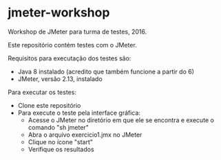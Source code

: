 # jmeter-workshop
Workshop de JMeter para turma de testes, 2016.

Este repositório contém testes com o JMeter.

Requisitos para executação dos testes são:
- Java 8 instalado (acredito que também funcione a partir do 6)
- JMeter, versão 2.13, instalado

Para executar os testes:
- Clone este repositório
- Para execute o teste pela interface gráfica:
  - Acesse o JMeter no diretório em que ele se encontra e execute o comando "sh jmeter"
  - Abra o arquivo exercicio1.jmx no JMeter
  - Clique no ícone "start"
  - Verifique os resultados

